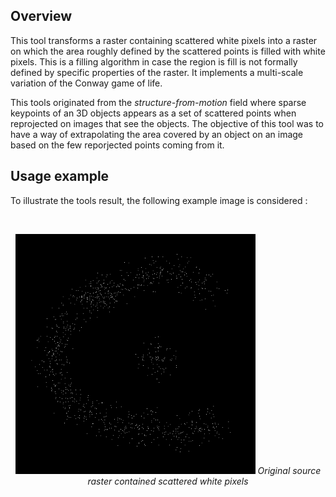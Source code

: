 ## Overview

This tool transforms a raster containing scattered white pixels into a raster on which the area roughly defined by the scattered points is filled with white pixels. This is a filling algorithm in case the region is fill is not formally defined by specific properties of the raster. It implements a multi-scale variation of the Conway game of life.

This tools originated from the _structure-from-motion_ field where sparse keypoints of an 3D objects appears as a set of scattered points when reprojected on images that see the objects. The objective of this tool was to have a way of extrapolating the area covered by an object on an image based on the few reporjected points coming from it.

## Usage example

To illustrate the tools result, the following example image is considered :

<br />
<p align="center">
<img src="https://github.com/nils-hamel/image-suite/blob/master/src/image-morphological-conway/doc/example.png?raw=true" width="384">
<i>Original source raster contained scattered white pixels</i>
</p>
<br />